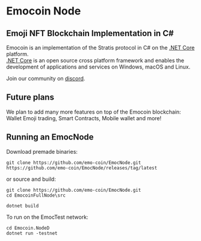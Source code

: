 Emocoin Node 
===============

Emoji NFT Blockchain Implementation in C#
----------------------------

Emocoin is an implementation of the Stratis protocol in C# on the [.NET Core](https://dotnet.github.io/) platform.  
[.NET Core](https://dotnet.github.io/) is an open source cross platform framework and enables the development of applications and services on Windows, macOS and Linux.  

Join our community on [discord](https://discord.gg/GkJbrgAPYf).

Future plans
----------

We plan to add many more features on top of the Emocoin blockchain:
Wallet Emoji trading, Smart Contracts, Mobile wallet and more!

Running an EmocNode
------------------

Download premade binaries:
```
git clone https://github.com/emo-coin/EmocNode.git
https://github.com/emo-coin/EmocNode/releases/tag/latest

```


or source and build:

```
git clone https://github.com/emo-coin/EmocNode.git
cd EmocoinFullNode\src

dotnet build

```

To run on the EmocTest network:
```
cd Emocoin.NodeD
dotnet run -testnet
```  

